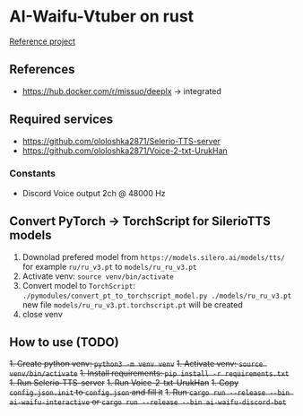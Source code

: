 # AI-Waifu-Vtuber on rust
[Reference project](https://github.com/ardha27/AI-Waifu-Vtuber)

## References
- https://hub.docker.com/r/missuo/deeplx -> integrated

## Required services
- https://github.com/ololoshka2871/Selerio-TTS-server
- https://github.com/ololoshka2871/Voice-2-txt-UrukHan

### Constants
* Discord Voice output 2ch @ 48000 Hz

## Convert PyTorch -> TorchScript for SilerioTTS models
1. Downolad prefered model from `https://models.silero.ai/models/tts/` for example `ru/ru_v3.pt` to `models/ru_ru_v3.pt`
1. Activate venv: `source venv/bin/activate` 
1. Convert model to `TorchScript`: `./pymodules/convert_pt_to_torchscript_model.py ./models/ru_ru_v3.pt` new file `models/ru_ru_v3.pt.torchscript.pt` will be created
1. close venv

## How to use (TODO)
~~1. Create python venv: `python3 -m venv venv`~~
~~1. Activate venv: `source venv/bin/activate`~~
~~1. Install requirements: `pip install -r requirements.txt`~~
~~1. Run Selerio-TTS-server~~
~~1. Run Voice-2-txt-UrukHan~~
~~1. Copy `config.json.init` to `config.json` and fill it~~
~~1. Run `cargo run --release --bin ai-waifu-interactive` or `cargo run --release --bin ai-waifu-discord-bot`~~